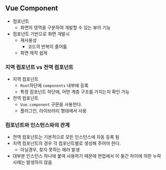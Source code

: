 ## Vue Component
- 컴포넌트
    - 화면의 영역을 구분하여 개발할 수 있는 뷰의 기능
- 컴포넌트 기반으로 화면 개발시
    - 재사용성
        - 코드의 반복이 줄어듦
    - 화면 제작 쉽게

### 지역 컴포넌트 vs 전역 컴포넌트
- 지역 컴포넌트
    - `Root`하단에 `components` 내부에 등록
    - 특정 컴포넌트 하단에, 어떤 계층 구조를 가지는지 확인 가능
- 전역 컴포넌트
    - `Vue.component` 구문을 사용한다.
    - 플러그인, 라이브러리 형태에서 사용

### 컴포넌트와 인스턴스와의 관계
- 전역 컴포넌트는 기본적으로 모든 인스턴스에 자동 등록 됨
- 지역 컴포넌트의 경우 각 컴포넌트별로 생성해 주어야 한다.
    - 아닐경우, 찾지 못하는 에러 발생
- 대부분 인스턴스 하나에 붙여 사용하기 때문에 현업에서 이 둘간 차이에 의한 누락 사례는 발생하지 않음
